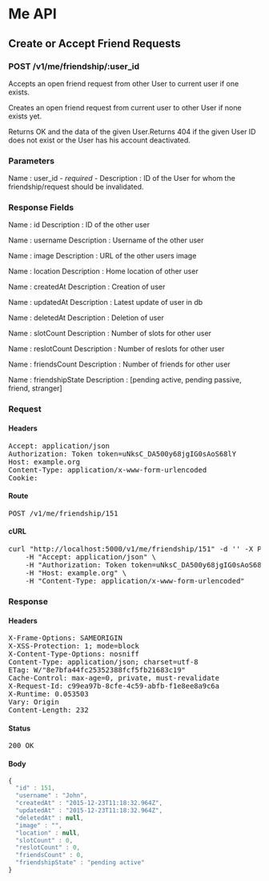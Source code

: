 # Me API

## Create or Accept Friend Requests

### POST /v1/me/friendship/:user_id

Accepts an open friend request from other User to current user if one exists.

Creates an open friend request from current user to other User if none exists yet.

Returns OK and the data of the given User.Returns 404 if the given User ID does not exist or the User has his account deactivated.

### Parameters

Name : user_id *- required -*
Description : ID of the User for whom the friendship/request should be invalidated.


### Response Fields

Name : id
Description : ID of the other user

Name : username
Description : Username of the other user

Name : image
Description : URL of the other users image

Name : location
Description : Home location of other user

Name : createdAt
Description : Creation of user

Name : updatedAt
Description : Latest update of user in db

Name : deletedAt
Description : Deletion of user

Name : slotCount
Description : Number of slots for other user

Name : reslotCount
Description : Number of reslots for other user

Name : friendsCount
Description : Number of friends for other user

Name : friendshipState
Description : [pending active, pending passive, friend, stranger]

### Request

#### Headers

<pre>Accept: application/json
Authorization: Token token=uNksC_DA500y68jgIG0sAoS68lY
Host: example.org
Content-Type: application/x-www-form-urlencoded
Cookie: </pre>

#### Route

<pre>POST /v1/me/friendship/151</pre>

#### cURL

<pre class="request">curl &quot;http://localhost:5000/v1/me/friendship/151&quot; -d &#39;&#39; -X POST \
	-H &quot;Accept: application/json&quot; \
	-H &quot;Authorization: Token token=uNksC_DA500y68jgIG0sAoS68lY&quot; \
	-H &quot;Host: example.org&quot; \
	-H &quot;Content-Type: application/x-www-form-urlencoded&quot;</pre>

### Response

#### Headers

<pre>X-Frame-Options: SAMEORIGIN
X-XSS-Protection: 1; mode=block
X-Content-Type-Options: nosniff
Content-Type: application/json; charset=utf-8
ETag: W/&quot;8e7bfa44fc25352388fcf5fb21683c19&quot;
Cache-Control: max-age=0, private, must-revalidate
X-Request-Id: c99ea97b-8cfe-4c59-abfb-f1e8ee8a9c6a
X-Runtime: 0.053503
Vary: Origin
Content-Length: 232</pre>

#### Status

<pre>200 OK</pre>

#### Body

```javascript
{
  "id" : 151,
  "username" : "John",
  "createdAt" : "2015-12-23T11:18:32.964Z",
  "updatedAt" : "2015-12-23T11:18:32.964Z",
  "deletedAt" : null,
  "image" : "",
  "location" : null,
  "slotCount" : 0,
  "reslotCount" : 0,
  "friendsCount" : 0,
  "friendshipState" : "pending active"
}
```
